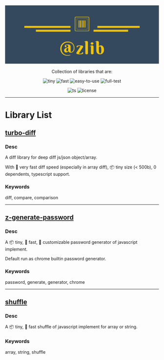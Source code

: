 <div align='center'>

![logo](logo.png)

Collection of libraries that are:

![tiny](https://badgen.net/badge/📦/tiny/blue) ![fast](https://badgen.net/badge/🚀/fast/blue)
![easy-to-use](https://badgen.net/badge/😃/easy-to-use/blue) ![full-test](https://badgen.net/badge/🧐/full-test/blue)

![ts](https://badgen.net/badge/-/TypeScript/blue?icon=typescript&label)
![license](https://badgen.net/github/license/ZxBing0066/zlib)

</div>

<hr/>

# Library List

## [turbo-diff](packages/diff)

### Desc

A diff library for deep diff js/json object/array.

With 🚀 very fast diff speed (especially in array diff), 📦 tiny size (< 500b), 0 dependents, typescript support.

### Keywords

diff, compare, comparison

<hr/>

## [z-generate-password](packages/generate-password)

### Desc

A 📦 tiny, 🚀 fast, 🎨 customizable password generator of javascript implement.

Default run as chrome builtin password generator.

### Keywords

password, generate, generator, chrome

<hr/>

## [shuffle](packages/shuffle)

### Desc

A 📦 tiny, 🚀 fast shuffle of javascript implement for array or string.

### Keywords

array, string, shuffle
